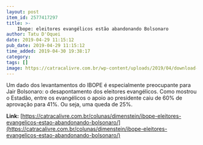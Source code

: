 ```yaml
---
layout: post
item_id: 2577417297
title: >-
    Ibope: eleitores evangélicos estão abandonando Bolsonaro
author: Tatu D'Oquei
date: 2019-04-29 11:15:12
pub_date: 2019-04-29 11:15:12
time_added: 2019-04-30 19:38:17
category: 
tags: []
image: https://catracalivre.com.br/wp-content/uploads/2019/04/download-10.jpg
---
```


Um dado dos levantamentos do IBOPE é especialmente preocupante para Jair Bolsonaro: o desapontamento dos eleitores evangélicos. Como mostrou o Estadão, entre os evangélicos o apoio ao presidente caiu de 60% de aprovação para 41%. Ou seja, uma queda de 25%.

**Link:** [https://catracalivre.com.br/colunas/dimenstein/ibope-eleitores-evangelicos-estao-abandonando-bolsonaro/](https://catracalivre.com.br/colunas/dimenstein/ibope-eleitores-evangelicos-estao-abandonando-bolsonaro/)

